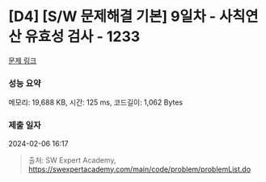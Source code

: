 # [D4] [S/W 문제해결 기본] 9일차 - 사칙연산 유효성 검사 - 1233 

[문제 링크](https://swexpertacademy.com/main/code/problem/problemDetail.do?contestProbId=AV141176AIwCFAYD) 

### 성능 요약

메모리: 19,688 KB, 시간: 125 ms, 코드길이: 1,062 Bytes

### 제출 일자

2024-02-06 16:17



> 출처: SW Expert Academy, https://swexpertacademy.com/main/code/problem/problemList.do